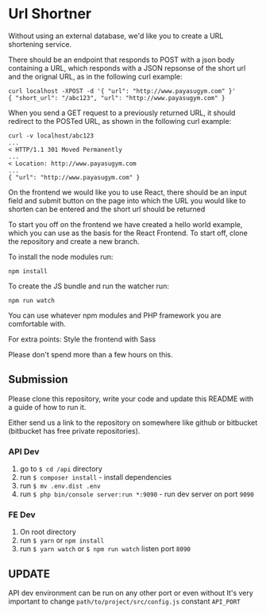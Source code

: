 # Url Shortner

Without using an external database, we'd like you to create a URL shortening service. 

There should be an endpoint that responds to POST with a json body containing a URL, which responds with a JSON repsonse of the short url and the orignal URL, as in the following curl example:

~~~
curl localhost -XPOST -d '{ "url": "http://www.payasugym.com" }'
{ "short_url": "/abc123", "url": "http://www.payasugym.com" }
~~~
When you send a GET request to a previously returned URL, it should redirect to the POSTed URL, as shown in the following curl example:

~~~
curl -v localhost/abc123
...
< HTTP/1.1 301 Moved Permanently
...
< Location: http://www.payasugym.com
...
{ "url": "http://www.payasugym.com" }
~~~
On the frontend we would like you to use React, there should be an input field and submit button on the page into which the URL you would like to shorten can be entered and the short url should be returned 

To start you off on the frontend we have created a hello world example, which you can use as the basis for the React Frontend.
To start off, clone the repository and create a new branch.

To install the node modules run:
~~~
npm install
~~~

To create the JS bundle and run the watcher run:
~~~
npm run watch
~~~

You can use whatever npm modules and PHP framework you are comfortable with. 

For extra points: Style the frontend with Sass

Please don't spend more than a few hours on this.

## Submission

Please clone this repository, write your code and update this README with a guide of how to run it.

Either send us a link to the repository on somewhere like github or bitbucket (bitbucket has free private repositories).


### API Dev

1. go to `$ cd /api` directory
2. run `$ composer install` - install dependencies
3. run `$ mv .env.dist .env`
4. run `$ php bin/console server:run *:9090` - run dev server on port `9090`


### FE Dev

1. On root directory
2. run `$ yarn` or `npm install`
3. run `$ yarn watch` or `$ npm run watch` listen port `8090`

## UPDATE
API dev environment can be run on any other port or even without
It's very important to change `path/to/project/src/config.js` constant `API_PORT`